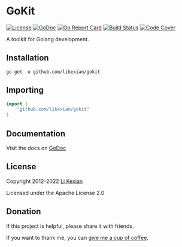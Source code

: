 # GoKit

[![License](https://img.shields.io/badge/license-Apache%202.0-blue.svg)](LICENSE)
[![GoDoc](https://pkg.go.dev/badge/github.com/likexian/gokit.svg)](https://pkg.go.dev/github.com/likexian/gokit)
[![Go Report Card](https://goreportcard.com/badge/github.com/likexian/gokit)](https://goreportcard.com/report/github.com/likexian/gokit)
[![Build Status](https://github.com/likexian/gokit/actions/workflows/gotest.yaml/badge.svg)](https://github.com/likexian/gokit/actions/workflows/gotest.yaml)
[![Code Cover](https://release.likexian.com/gokit/coverage.svg)](https://github.com/likexian/gokit/actions/workflows/gotest.yaml)

A toolkit for Golang development.

## Installation

```shell
go get -u github.com/likexian/gokit
```

## Importing

```go
import (
    "github.com/likexian/gokit"
)
```

## Documentation

Visit the docs on [GoDoc](https://pkg.go.dev/github.com/likexian/gokit)

## License

Copyright 2012-2022 [Li Kexian](https://www.likexian.com/)

Licensed under the Apache License 2.0

## Donation

If this project is helpful, please share it with friends.

If you want to thank me, you can [give me a cup of coffee](https://www.likexian.com/donate/).
